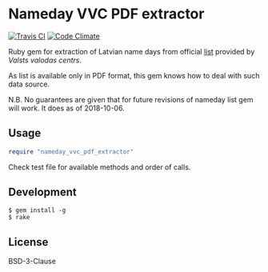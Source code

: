 # Nameday VVC PDF extractor

[![Travis CI](https://img.shields.io/travis/aleksandrs-ledovskis/nameday-vvc-pdf-extractor.svg?style=flat-square)](https://travis-ci.org/aleksandrs-ledovskis/nameday-vvc-pdf-extractor)
[![Code Climate](https://img.shields.io/codeclimate/maintainability/aleksandrs-ledovskis/nameday-vvc-pdf-extractor.svg?style=flat-square)](https://codeclimate.com/github/aleksandrs-ledovskis/nameday-vvc-pdf-extractor)

Ruby gem for extraction of Latvian name days from official [list](http://vvc.gov.lv/index.php?route=product/category&path=193_199) provided by _Valsts valodas centrs_.

As list is available only in PDF format, this gem knows how to deal with such data source.

N.B. No guarantees are given that for future revisions of nameday list gem will work. It does as of 2018-10-06.

## Usage

```ruby
require "nameday_vvc_pdf_extractor"
```

Check test file for available methods and order of calls.

## Development

```shell
$ gem install -g
$ rake
```

## License

BSD-3-Clause
